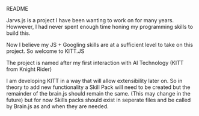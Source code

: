 README

Jarvs.js is a project I have been wanting to work on for many years. Howwever, I had never spent enough time honing my programming skills to build this. 

Now I believe my JS + Googling skills are at a sufficient level to take on this project. So welcome to KITT.JS 

The project is named after my first interaction with AI Technology (KITT from Knight Rider)

I am developing KITT in a way that will allow extensibility later on. So in theory to add new functionality a Skill Pack will need to be created but the remainder of the brain.js should remain the same. (This may change in the future) but for now Skills packs should exist in seperate files and be called by Brain.js as and when they are needed. 